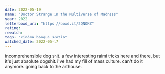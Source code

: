 ```yaml
---
date: 2022-05-19
name: "Doctor Strange in the Multiverse of Madness"
year: 2022
letterboxd_uri: "https://boxd.it/2QNOKZ"
rating: 
rewatch: 
tags: "cinéma banque scotia"
watched_date: 2022-05-17
---
```


incomprehensible dog shit. a few interesting raimi tricks here and there, but it's just absolute dogshit. i've had my fill of mass culture. can't do it anymore. going back to the arthouse.

